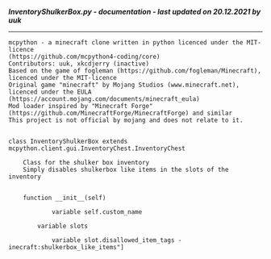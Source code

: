 ***InventoryShulkerBox.py - documentation - last updated on 20.12.2021 by uuk***
___

    mcpython - a minecraft clone written in python licenced under the MIT-licence 
    (https://github.com/mcpython4-coding/core)
    Contributors: uuk, xkcdjerry (inactive)
    Based on the game of fogleman (https://github.com/fogleman/Minecraft), licenced under the MIT-licence
    Original game "minecraft" by Mojang Studios (www.minecraft.net), licenced under the EULA
    (https://account.mojang.com/documents/minecraft_eula)
    Mod loader inspired by "Minecraft Forge" (https://github.com/MinecraftForge/MinecraftForge) and similar
    This project is not official by mojang and does not relate to it.


    class InventoryShulkerBox extends mcpython.client.gui.InventoryChest.InventoryChest
        
        Class for the shulker box inventory
        Simply disables shulkerbox like items in the slots of the inventory


        function __init__(self)

                variable self.custom_name

            variable slots

                variable slot.disallowed_item_tags - inecraft:shulkerbox_like_items"]